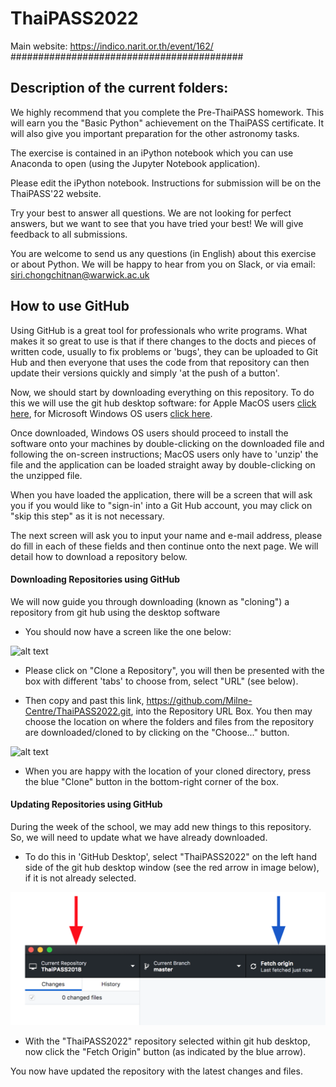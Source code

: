 # ThaiPASS2022
Main website:
https://indico.narit.or.th/event/162/
##########################################

## Description of the current folders:

We highly recommend that you complete the Pre-ThaiPASS homework. This will earn you the "Basic Python" achievement on the ThaiPASS certificate. It will also give you important preparation for the other astronomy tasks.

The exercise is contained in an iPython notebook which you can use Anaconda to open (using the Jupyter Notebook application).

Please edit the iPython notebook. Instructions for submission will be on the ThaiPASS'22 website.

Try your best to answer all questions. We are not looking for perfect answers, but we want to see that you have tried your best! We will give feedback to all submissions.

You are welcome to send us any questions (in English) about this exercise or about Python. We will be happy to hear from you on Slack, or via email: siri.chongchitnan@warwick.ac.uk

## How to use GitHub

Using GitHub is a great tool for professionals who write programs. What makes it so great to use is that if there changes to the docts and pieces of written code, usually to fix problems or 'bugs', they can be uploaded to Git Hub and then everyone that uses the code from that repository can then update their versions quickly and simply 'at the push of a button'.

Now, we should start by downloading everything on this repository. To do this we will use the git hub desktop software: for Apple MacOS users [click here](https://central.github.com/deployments/desktop/desktop/latest/darwin "Git Hub MacOS"), for Microsoft Windows OS users [click here](https://central.github.com/deployments/desktop/desktop/latest/win32 "Git Hub Windows OS"). 

Once downloaded, Windows OS users should proceed to install the software onto your machines by double-clicking on the downloaded file and following the on-screen instructions; MacOS users only have to 'unzip' the file and the application can be loaded straight away by double-clicking on the unzipped file. 

When you have loaded the application, there will be a screen that will ask you if you would like to "sign-in' into a Git Hub account, you may click on "skip this step" as it is not necessary.

The next screen will ask you to input your name and e-mail address, please do fill in each of these fields and then continue onto the next page. We will detail how to download a repository below. 

#### Downloading Repositories using GitHub 

We will now guide you through downloading (known as "cloning") a repository from git hub using the desktop software

- You should now have a screen like the one below: 

![alt text](https://github.com/Milne-Centre/ThaiPASS2018/blob/master/ExampleOne.png "Screenshot of Git Hub GUI")

- Please click on "Clone a Repository", you will then be presented with the box with different 'tabs' to choose from, select "URL" (see below). 

- Then copy and past this link, https://github.com/Milne-Centre/ThaiPASS2022.git, into the Repository URL Box. You then may choose the location on where the folders and files from the repository are downloaded/cloned to by clicking on the "Choose..." button.

![alt text](https://github.com/Milne-Centre/ThaiPASS2018/blob/master/ExampleTwo.png "Screenshot of Clone a Repository Box GUI")

- When you are happy with the location of your cloned directory, press the blue "Clone" button in the bottom-right corner of the box.

#### Updating Repositories using GitHub

During the week of the school, we may add new things to this repository. So, we will need to update what we have already downloaded.

- To do this in 'GitHub Desktop', select "ThaiPASS2022" on the left hand side of the git hub desktop window (see the red arrow in image below), if it is not already selected.

![alt text](https://github.com/Milne-Centre/ThaiPASS2018/blob/master/updateghrepos.png "Screenshot of Updating a Repository with GUI")

- With the "ThaiPASS2022" repository selected within git hub desktop, now click the "Fetch Origin" button (as indicated by the blue arrow).

You now have updated the repository with the latest changes and files.








